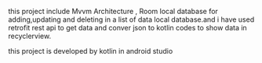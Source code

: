 this project include Mvvm Architecture , Room local database for adding,updating and deleting in a list of data  local database.and i have used 
retrofit rest api to get data and conver json to kotlin codes to show data in recyclerview.

this  project is developed by kotlin in android studio
